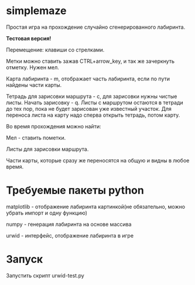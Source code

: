 # simplemaze
Простая игра на прохождение случайно сгенерированного лабиринта.

**Тестовая версия!**

Перемещение: клавиши со стрелками.

Метки можно ставить зажав CTRL+arrow_key, и так же зачеркнуть отметку. Нужен мел.

Карта лабиринта - m, отображает часть лабиринта, если по пути найдены части карты.

Тетрадь для зарисовки маршрута - c, для зарисовки нужны чистые листы. Начать зарисовку - q.
Листы с маршрутом остаются в тетради до тех пор, пока не будет зарисован уже известный участок.
Для переноса листа на карту надо сперва открыть тетрадь, потом карту.


Во время прохождения можно найти:

Мел - ставить пометки. 

Листы для зарисовки маршрута.

Части карты, которые сразу же переносятся на общую и видны в любое время.


# Требуемые пакеты python
matplotlib - отображение лабиринта картинкой(не обязательно, можно убрать импорт и одну функцию)

numpy - генерация лабиринта на основе массива

urwid -  интерфейс, отображение лабиринта в игре

# Запуск
Запустить скрипт urwid-test.py
